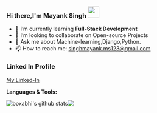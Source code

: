 
### Hi there,I'm Mayank Singh <img src="https://raw.githubusercontent.com/MartinHeinz/MartinHeinz/master/wave.gif" width="30px">



- 🌱 I’m currently learning **Full-Stack Development**
- 👯 I’m looking to collaborate on Open-source Projects
- 💬 Ask me about Machine-learning,Django,Python. 
- 📫 How to reach me: singhmayank.ms123@gmail.com

### Linked In Profile 
[My Linked-In ](https://www.linkedin.com/in/mayank-singh-859574215?lipi=urn%3Ali%3Apage%3Ad_flagship3_profile_view_base_contact_details%3BueYV2dGwSn2eKQlotbp0Vg%3D%3D)



**Languages & Tools:**

<img align="center" src="https://github-readme-stats.vercel.app/api?username=mayanksingh2233&custom_title=Mayank Singh&show_icons=true&include_all_commits=true&count_private=true&theme=default" alt="boxabhi's github stats" /><img align="center" src="https://github-readme-stats.vercel.app/api/top-langs/?username=boxabhi&layout=compact&theme=default" />
